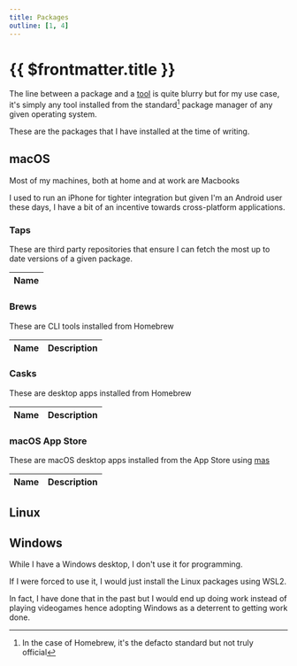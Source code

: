```yaml
---
title: Packages
outline: [1, 4]
---
```


# {{ $frontmatter.title }}

<script setup>
import { data } from '../.vitepress/chezmoi.data.js'
</script>

The line between a package and a [tool](./tools.md) is quite blurry but for my use case, it's simply any tool installed from the standard[^standard] package manager of any given operating system.

These are the packages that I have installed at the time of writing.

## macOS

Most of my machines, both at home and at work are Macbooks

I used to run an iPhone for tighter integration but given I'm an Android user these days, I have a bit of an incentive towards cross-platform applications.

### Taps

These are third party repositories that ensure I can fetch the most up to date versions of a given package.

<table>
  <thead>
    <tr>
      <th>Name</th>
    </tr>
  </thead>
  <tbody>
    <template v-for="entry in data.packages.darwin.taps">
      <tr>
        <td v-if="typeof(entry.url) !== 'undefined'">
          <a href="{{ entry.url }}">{{ entry.name !== undefined ? entry.name : entry.ref }}</a>
        </td>
        <td v-else>
          {{ entry.name !== undefined ? entry.name : entry.ref }}
        </td>
      </tr>
    </template>
  </tbody>
</table>

### Brews

These are CLI tools installed from Homebrew

<table>
  <thead>
    <tr>
      <th>Name</th>
      <th>Description</th>
    </tr>
  </thead>
  <tbody>
    <template v-for="entry in data.packages.darwin.brews">
      <tr>
        <td v-if="typeof(entry.url) !== 'undefined'">
          <a href="{{ entry.url }}">{{ entry.name !== undefined ? entry.name : entry.ref }}</a>
        </td>
        <td v-else>
          {{ entry.name !== undefined ? entry.name : entry.ref }}
        </td>
        <td>{{ entry.description !== undefined ? entry.description : 'N/A' }}</td>
      </tr>
    </template>
  </tbody>
</table>

### Casks

These are desktop apps installed from Homebrew

<table>
  <thead>
    <tr>
      <th>Name</th>
      <th>Description</th>
    </tr>
  </thead>
  <tbody>
    <template v-for="entry in data.packages.darwin.casks">
      <tr>
        <td v-if="typeof(entry.url) !== 'undefined'">
          <a href="{{ entry.url }}">{{ entry.name !== undefined ? entry.name : entry.ref }}</a>
        </td>
        <td v-else>
          {{ entry.name !== undefined ? entry.name : entry.ref }}
        </td>
        <td>{{ entry.description !== undefined ? entry.description : 'N/A' }}</td>
      </tr>
    </template>
  </tbody>
</table>

### macOS App Store

These are macOS desktop apps installed from the App Store using [mas](#)

<table>
  <thead>
    <tr>
      <th>Name</th>
      <th>Description</th>
    </tr>
  </thead>
  <tbody>
    <template v-for="entry in data.packages.darwin.mas">
      <tr>
        <td>
          <a v-bind:href="'https://apps.apple.com/app/id' + entry.ref">
            {{ entry.name !== undefined ? entry.name : entry.ref }}
          </a>
        </td>
        <td>{{ entry.description !== undefined ? entry.description : 'N/A' }}</td>
      </tr>
    </template>
  </tbody>
</table>

## Linux

[^standard]: In the case of Homebrew, it's the defacto standard but not truly official

## Windows

While I have a Windows desktop, I don't use it for programming.

If I were forced to use it, I would just install the Linux packages using WSL2.

In fact, I have done that in the past but I would end up doing work instead of playing videogames hence adopting Windows as a deterrent to getting work done.